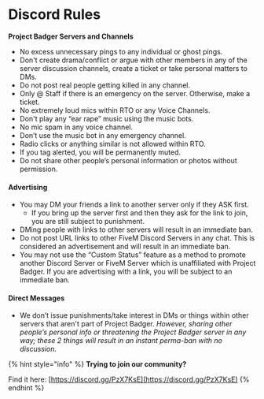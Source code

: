 # Discord Rules

**Project Badger Servers and Channels**

* No excess unnecessary pings to any individual or ghost pings.
* Don't create drama/conflict or argue with other members in any of the server discussion channels, create a ticket or take personal matters to DMs.
* Do not post real people getting killed in any channel.
* Only @ Staff if there is an emergency on the server. Otherwise, make a ticket.
* No extremely loud mics within RTO or any Voice Channels.
* Don't play any “ear rape” music using the music bots.
* No mic spam in any voice channel.
* Don’t use the music bot in any emergency channel.
* Radio clicks or anything similar is not allowed within RTO.
* If you tag alerted, you will be permanently muted.
* Do not share other people’s personal information or photos without permission.

#### **Advertising**

* You may DM your friends a link to another server only if they ASK first.
  * If you bring up the server first and then they ask for the link to join, you are still subject to punishment.
* DMing people with links to other servers will result in an immediate ban.
* Do not post URL links to other FiveM Discord Servers in any chat. This is considered an advertisement and will result in an immediate ban.
* You may not use the “Custom Status” feature as a method to promote another Discord Server or FiveM Server which is unaffiliated with Project Badger. If you are advertising with a link, you will be subject to an immediate ban.

#### **Direct Messages**

* We don’t issue punishments/take interest in DMs or things within other servers that aren't part of Project Badger. _However, sharing other people’s personal info or threatening the Project Badger server in any way; these 2 things will result in an instant perma-ban with no discussion._

{% hint style="info" %}
**Trying to join our community?**

Find it here: [https://discord.gg/PzX7KsE](https://discord.gg/PzX7KsE)
{% endhint %}



